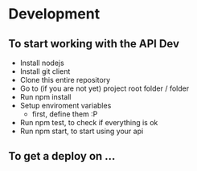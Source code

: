 # Development 
## To start working with the API Dev
* Install nodejs
* Install git client
* Clone this entire repository
* Go to (if you are not yet) project root folder / folder
* Run npm install
* Setup enviroment variables
    *   first, define them :P
* Run npm test, to check if everything is ok
* Run npm start, to start using your api

## To get a deploy on ...

